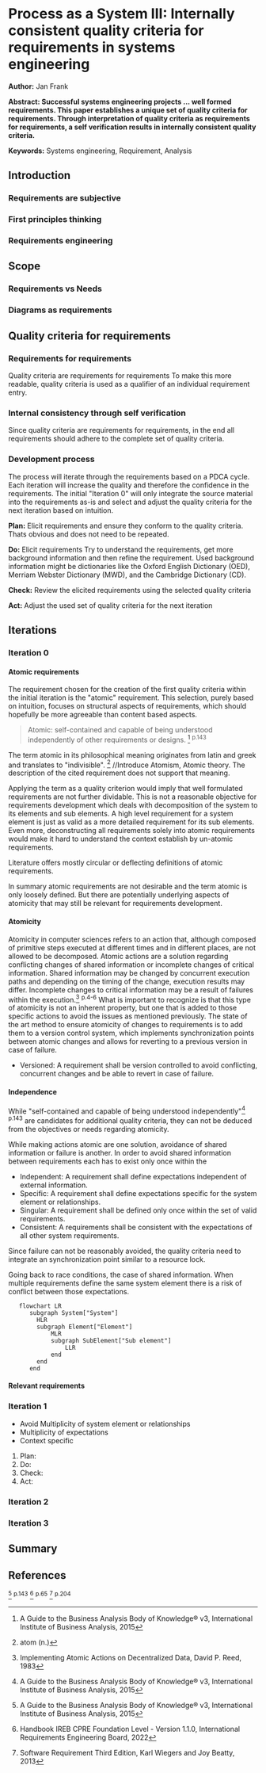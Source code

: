# Process as a System III: Internally consistent quality criteria for requirements in systems engineering


**Author:** Jan Frank

**Abstract: Successful systems engineering projects ... well formed requirements. This paper establishes a unique set of quality criteria for requirements. Through interpretation of quality criteria as requirements for requirements, a self verification results in internally consistent quality criteria.** 

**Keywords:** Systems engineering, Requirement, Analysis

## Introduction
### Requirements are subjective
### First principles thinking
### Requirements engineering
## Scope
### Requirements vs Needs
### Diagrams as requirements 
## Quality criteria for requirements

### Requirements for requirements
Quality criteria are requirements for requirements
To make this more readable, quality criteria is used as a qualifier of an individual requirement entry.

### Internal consistency through self verification
Since quality criteria are requirements for requirements, in the end all requirements should adhere to the complete set of quality criteria.

### Development process
The process will iterate through the requirements based on a PDCA cycle. Each iteration will increase the quality and therefore the confidence in the requirements. The initial "Iteration 0" will only integrate the source material into the requirements as-is and select and adjust the quality criteria for the next iteration based on intuition. 

**Plan:** Elicit requirements and ensure they conform to the quality criteria.
Thats obvious and does not need to be repeated.

**Do:** Elicit requirements
Try to understand the requirements, get more background information and then refine the requirement.
Used background information might be dictionaries like the Oxford English Dictionary (OED), Merriam Webster Dictionary (MWD), and the Cambridge Dictionary (CD).

**Check:** Review the elicited requirements using the selected quality criteria

**Act:** Adjust the used set of quality criteria for the next iteration

## Iterations
### Iteration 0
#### Atomic requirements
The requirement chosen for the creation of the first quality criteria within the initial iteration is the "atomic" requirement. This selection, purely based on intuition, focuses on structural aspects of requirements, which should hopefully be more agreeable than content based aspects.

> Atomic: self-contained and capable of being understood independently of other requirements or designs. [^BaBOK] <sup>p.143</sup>

The term atomic in its philosophical meaning originates from latin and greek and translates to "indivisible". [^Etym] //Introduce Atomism, Atomic theory. The description of the cited requirement does not support that meaning.

Applying the term as a quality criterion would imply that well formulated requirements are not further dividable. This is not a reasonable objective for requirements development which deals with decomposition of the system to its elements and sub elements. A high level requirement for a system element is just as valid as a more detailed requirement for its sub elements. Even more, deconstructing all requirements solely into atomic requirements would make it hard to understand the context establish by un-atomic requirements.

Literature offers mostly circular or deflecting definitions of atomic requirements.


In summary atomic requirements are not desirable and the term atomic is only loosely defined. But there are potentially underlying aspects of atomicity that may still be relevant for requirements development.

#### Atomicity

Atomicity in computer sciences refers to an action that, although composed of primitive steps executed at different times and in different places, are not allowed to be decomposed. Atomic actions are a solution regarding conflicting changes of shared information or incomplete changes of critical information. Shared information may be changed by concurrent execution paths and depending on the timing of the change, execution results may differ. Incomplete changes to critical information may be a result of failures within the execution.[^Reed] <sup>p.4-6</sup> What is important to recognize is that this type of atomicity is not an inherent property, but one that is added to those specific actions to avoid the issues as mentioned previously. The state of the art method to ensure atomicity of changes to requirements is to add them to a version control system, which implements synchronization points between atomic changes and allows for reverting to a previous version in case of failure.
- Versioned: A requirement shall be version controlled to avoid conflicting, concurrent changes and be able to revert in case of failure.

#### Independence
While "self-contained and capable of being understood independently"[^BaBOK] <sup>p.143</sup> are candidates for additional quality criteria, they can not be deduced from the objectives or needs regarding atomicity.

While making actions atomic are one solution, avoidance of shared information or failure is another.
In order to avoid shared information between requirements each has to exist only once within the 
- Independent: A requirement shall define expectations independent of external information.
- Specific: A requirement shall define expectations specific for the system element or relationships.
- Singular: A requirement shall be defined only once within the set of valid requirements.
- Consistent: A requirements shall be consistent with the expectations of all other system requirements.

Since failure can not be reasonably avoided, the quality criteria need to integrate an synchronization point similar to a resource lock.

Going back to race conditions, the case of shared information. When multiple requirements define the same system element there is a risk of conflict between those expectations.

```mermaid
   flowchart LR
      subgraph System["System"]
        HLR
        subgraph Element["Element"]
            MLR
            subgraph SubElement["Sub element"]
                LLR
            end
        end
      end
```

#### Relevant requirements
### Iteration 1
- Avoid Multiplicity of system element or relationships
- Multiplicity of expectations
- Context specific
1. Plan:
2. Do:
3. Check:
4. Act:
### Iteration 2
### Iteration 3
## Summary
## References
[^BaBOK] <sup>p.143</sup>
[^IREB] <sup>p.65</sup>
[^WiegersBeatty] <sup>p.204</sup>

[^BaBOK]: A Guide to the Business Analysis Body of Knowledge® v3, International Institute of Business Analysis, 2015
[^IREB]: Handbook IREB CPRE Foundation Level - Version 1.1.0, International Requirements Engineering Board, 2022
[^WiegersBeatty]: Software Requirement Third Edition, Karl Wiegers and Joy Beatty, 2013
[^Reed]: Implementing Atomic Actions on Decentralized Data, David P. Reed, 1983
[^Etym]: atom (n.)